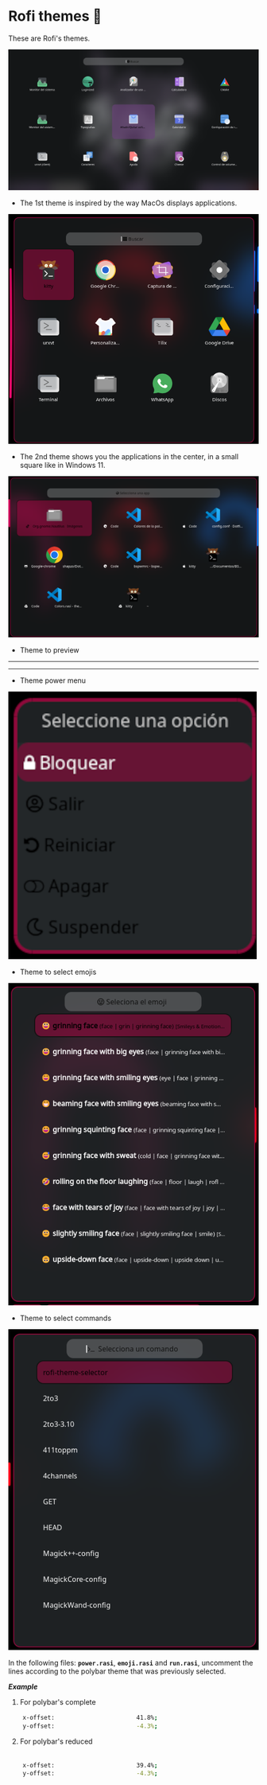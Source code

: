 
# Rofi themes 🤖

These are Rofi's themes.

![App Screenshot](https://github.com/shapzo/Dotfiles_BSPwm/blob/main/Rofi-themes/Screenshots/Rorfi-theme%20(1).png?raw=true)
- The 1st theme is inspired by the way MacOs displays applications.

![App Screenshot](https://github.com/shapzo/Dotfiles_BSPwm/blob/main/Rofi-themes/Screenshots/Rorfi-theme%20(2).png?raw=true)
- The 2nd theme shows you the applications in the center, in a small square like in Windows 11.

![App Screenshot](https://github.com/shapzo/Dotfiles_BSPwm/blob/main/Rofi-themes/Screenshots/Rorfi-theme%20(6).png?raw=true)
- Theme to preview

-------------------------------------------------------------------
-------------------------------------------------------------------

- Theme power menu

![App Screenshot](https://github.com/shapzo/Dotfiles_BSPwm/blob/main/Rofi-themes/Screenshots/Rorfi-theme%20(3).png?raw=true)


- Theme to select emojis

![App Screenshot](https://github.com/shapzo/Dotfiles_BSPwm/blob/main/Rofi-themes/Screenshots/Rorfi-theme%20(4).png?raw=true)


- Theme to select commands

![App Screenshot](https://github.com/shapzo/Dotfiles_BSPwm/blob/main/Rofi-themes/Screenshots/Rorfi-theme%20(5).png?raw=true)


In the following files: **`power.rasi`**, **`emoji.rasi`** and **`run.rasi`**, uncomment the lines according to the polybar theme that was previously selected.

***Example***

1. For polybar's complete
```bash
    x-offset:                       41.8%;
    y-offset:                       -4.3%;
```

2. For polybar's reduced
```bash
    
    x-offset:                       39.4%;
    y-offset:                       -4.3%;
``` 

